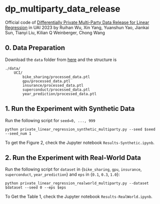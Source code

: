 # dp_multiparty_data_release
Official code of [Differentially Private Multi-Party Data Release for Linear Regression](https://openreview.net/forum?id=SAlemvIoql9) in UAI 2023 by Ruihan Wu, Xin Yang, Yuanshun Yao, Jiankai Sun, Tianyi Liu, Kilian Q Weinberger, Chong Wang

## 0. Data Preparation
Download the `data` folder from [here](https://drive.google.com/drive/folders/1JVXvoyCKd7RP1kJNFQ211OvhPhW5TILj?usp=drive_link) and the structure is
```
./data/
    UCI/
        bike_sharing/processed_data.ptl
        gpu/processed_data.ptl
        insurance/processed_data.ptl
        superconduct/processed_data.ptl
        year_prediction/processed_data.ptl
```

## 1. Run the Experiment with Synthetic Data
Run the following script for `seed=0, ..., 999`
```
python private_linear_regression_synthetic_multiparty.py --seed $seed --seed_num 1
```
To get the Figure 2, check the Jupyter notebook `Results-Synthetic.ipynb`.

## 2. Run the Experiment with Real-World Data
Run the following script for `dataset` in {`bike_sharing`, `gpu`, `insurance`, `superconduct`, `year_prediction`} and `eps` in {`0.1`, `0.3`, `1.0`}:
```
python private_linear_regression_realworld_multiparty.py --dataset $dataset --seed 0 --eps $eps
```
To Get the Table 1, check the Jupyter notebook `Results-RealWorld.ipynb`.

